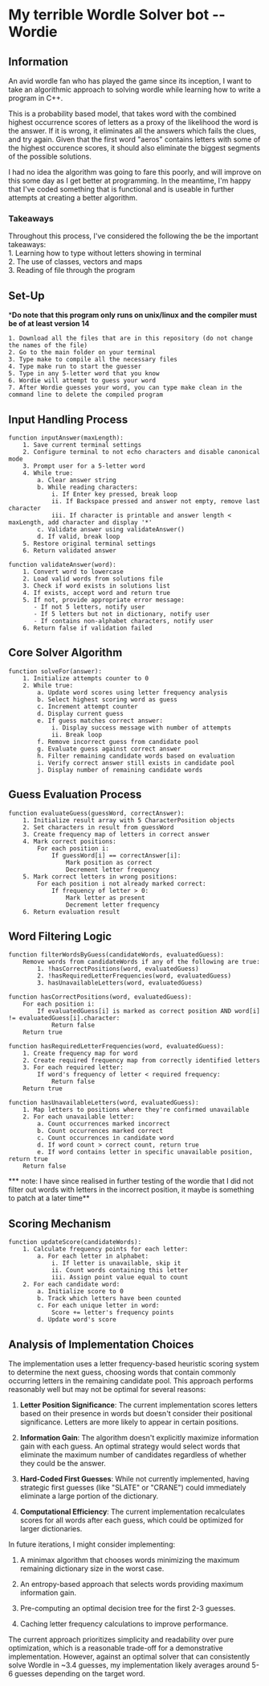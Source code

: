 # My terrible Wordle Solver bot -- Wordie

## Information
An avid wordle fan who has played the game since its inception, I want to take an algorithmic approach to solving wordle while learning how to write a program in C++.  
  
This is a probability based model, that takes word with the combined highest occurrence scores of letters as a proxy of the likelihood the word is the answer. If it is wrong, it eliminates all the answers which fails the clues, and try again. Given that the first word "aeros" contains letters with some of the highest occurence scores, it should also eliminate the biggest segments of the possible solutions.  
  
I had no idea the algorithm was going to fare this poorly, and will improve on this some day as I get better at programming. In the meantime, I'm happy that I've coded something that is functional and is useable in further attempts at creating a better algorithm.  

### Takeaways
Throughout this process, I've considered the following the be the important takeaways:  
    1. Learning how to type without letters showing in terminal  
    2. The use of classes, vectors and maps  
    3. Reading of file through the program  


## Set-Up

   ***Do note that this program only runs on unix/linux and the compiler must be of at least version 14**  

    1. Download all the files that are in this repository (do not change the names of the file)  
    2. Go to the main folder on your terminal  
    3. Type make to compile all the necessary files  
    4. Type make run to start the guesser  
    5. Type in any 5-letter word that you know  
    6. Wordie will attempt to guess your word  
    7. After Wordie guesses your word, you can type make clean in the command line to delete the compiled program  



## Input Handling Process
```
function inputAnswer(maxLength):
    1. Save current terminal settings
    2. Configure terminal to not echo characters and disable canonical mode
    3. Prompt user for a 5-letter word
    4. While true:
        a. Clear answer string
        b. While reading characters:
            i. If Enter key pressed, break loop
            ii. If Backspace pressed and answer not empty, remove last character
            iii. If character is printable and answer length < maxLength, add character and display '*'
        c. Validate answer using validateAnswer()
        d. If valid, break loop
    5. Restore original terminal settings
    6. Return validated answer

function validateAnswer(word):
    1. Convert word to lowercase
    2. Load valid words from solutions file
    3. Check if word exists in solutions list
    4. If exists, accept word and return true
    5. If not, provide appropriate error message:
       - If not 5 letters, notify user
       - If 5 letters but not in dictionary, notify user
       - If contains non-alphabet characters, notify user
    6. Return false if validation failed
```

## Core Solver Algorithm
```
function solveFor(answer):
    1. Initialize attempts counter to 0
    2. While true:
        a. Update word scores using letter frequency analysis
        b. Select highest scoring word as guess
        c. Increment attempt counter
        d. Display current guess
        e. If guess matches correct answer:
            i. Display success message with number of attempts
            ii. Break loop
        f. Remove incorrect guess from candidate pool
        g. Evaluate guess against correct answer
        h. Filter remaining candidate words based on evaluation
        i. Verify correct answer still exists in candidate pool
        j. Display number of remaining candidate words
```

## Guess Evaluation Process
```
function evaluateGuess(guessWord, correctAnswer):
    1. Initialize result array with 5 CharacterPosition objects
    2. Set characters in result from guessWord
    3. Create frequency map of letters in correct answer
    4. Mark correct positions:
        For each position i:
            If guessWord[i] == correctAnswer[i]:
                Mark position as correct
                Decrement letter frequency
    5. Mark correct letters in wrong positions:
        For each position i not already marked correct:
            If frequency of letter > 0:
                Mark letter as present
                Decrement letter frequency
    6. Return evaluation result
```

## Word Filtering Logic
```
function filterWordsByGuess(candidateWords, evaluatedGuess):
    Remove words from candidateWords if any of the following are true:
        1. !hasCorrectPositions(word, evaluatedGuess)
        2. !hasRequiredLetterFrequencies(word, evaluatedGuess)
        3. hasUnavailableLetters(word, evaluatedGuess)

function hasCorrectPositions(word, evaluatedGuess):
    For each position i:
        If evaluatedGuess[i] is marked as correct position AND word[i] != evaluatedGuess[i].character:
            Return false
    Return true

function hasRequiredLetterFrequencies(word, evaluatedGuess):
    1. Create frequency map for word
    2. Create required frequency map from correctly identified letters
    3. For each required letter:
        If word's frequency of letter < required frequency:
            Return false
    Return true

function hasUnavailableLetters(word, evaluatedGuess):
    1. Map letters to positions where they're confirmed unavailable
    2. For each unavailable letter:
        a. Count occurrences marked incorrect
        b. Count occurrences marked correct
        c. Count occurrences in candidate word
        d. If word count > correct count, return true
        e. If word contains letter in specific unavailable position, return true
    Return false
```

  *** note: I have since realised in further testing of the wordie that I did not filter out words with letters in the incorrect position, it maybe is something to patch at a later time**  
  

## Scoring Mechanism
```
function updateScore(candidateWords):
    1. Calculate frequency points for each letter:
        a. For each letter in alphabet:
            i. If letter is unavailable, skip it
            ii. Count words containing this letter
            iii. Assign point value equal to count
    2. For each candidate word:
        a. Initialize score to 0
        b. Track which letters have been counted
        c. For each unique letter in word:
            Score += letter's frequency points
        d. Update word's score
```

## Analysis of Implementation Choices

The implementation uses a letter frequency-based heuristic scoring system to determine the next guess, choosing words that contain commonly occurring letters in the remaining candidate pool. This approach performs reasonably well but may not be optimal for several reasons:

1. **Letter Position Significance**: The current implementation scores letters based on their presence in words but doesn't consider their positional significance. Letters are more likely to appear in certain positions.

2. **Information Gain**: The algorithm doesn't explicitly maximize information gain with each guess. An optimal strategy would select words that eliminate the maximum number of candidates regardless of whether they could be the answer.

3. **Hard-Coded First Guesses**: While not currently implemented, having strategic first guesses (like "SLATE" or "CRANE") could immediately eliminate a large portion of the dictionary.

4. **Computational Efficiency**: The current implementation recalculates scores for all words after each guess, which could be optimized for larger dictionaries.

In future iterations, I might consider implementing:

1. A minimax algorithm that chooses words minimizing the maximum remaining dictionary size in the worst case.

2. An entropy-based approach that selects words providing maximum information gain.

3. Pre-computing an optimal decision tree for the first 2-3 guesses.

4. Caching letter frequency calculations to improve performance.

The current approach prioritizes simplicity and readability over pure optimization, which is a reasonable trade-off for a demonstrative implementation. However, against an optimal solver that can consistently solve Wordle in ~3.4 guesses, my implementation likely averages around 5-6 guesses depending on the target word.